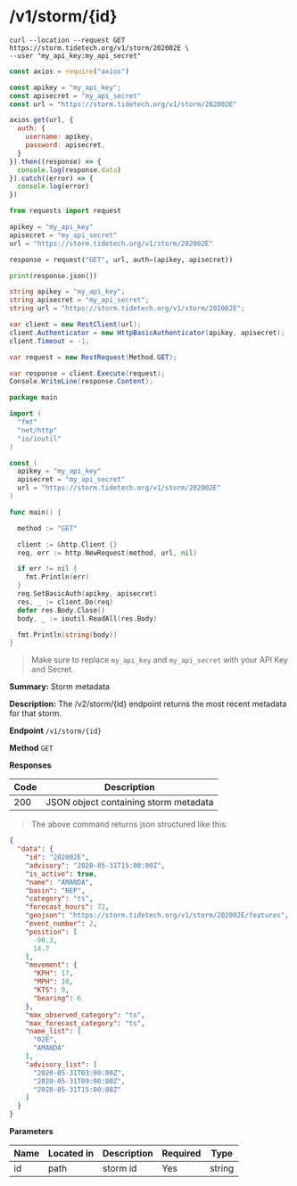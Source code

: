 # /v1/storm/{id}

```shell
curl --location --request GET https://storm.tidetech.org/v1/storm/202002E \
--user "my_api_key:my_api_secret"
```

```javascript
const axios = require("axios")

const apikey = "my_api_key";
const apisecret = "my_api_secret"
const url = "https://storm.tidetech.org/v1/storm/202002E"

axios.get(url, {
  auth: {
    username: apikey,
    password: apisecret,
  }
}).then((response) => {
  console.log(response.data)
}).catch((error) => {
  console.log(error)
})
```

```python
from requests import request

apikey = "my_api_key"
apisecret = "my_api_secret"
url = "https://storm.tidetech.org/v1/storm/202002E"

response = request("GET", url, auth=(apikey, apisecret))

print(response.json())
```

```csharp
string apikey = "my_api_key";
string apisecret = "my_api_secret";
string url = "https://storm.tidetech.org/v1/storm/202002E";

var client = new RestClient(url);
client.Authenticator = new HttpBasicAuthenticator(apikey, apisecret);
client.Timeout = -1;

var request = new RestRequest(Method.GET);

var response = client.Execute(request);
Console.WriteLine(response.Content);
```

```go
package main

import (
  "fmt"
  "net/http"
  "io/ioutil"
)

const (
  apikey = "my_api_key"
  apisecret = "my_api_secret"
  url = "https://storm.tidetech.org/v1/storm/202002E"
)

func main() {

  method := "GET"

  client := &http.Client {}
  req, err := http.NewRequest(method, url, nil)

  if err != nil {
    fmt.Println(err)
  }
  req.SetBasicAuth(apikey, apisecret)
  res, _ := client.Do(req)
  defer res.Body.Close()
  body, _ := ioutil.ReadAll(res.Body)

  fmt.Println(string(body))
}
```

> Make sure to replace `my_api_key` and `my_api_secret` with your API Key and Secret.


**Summary:** Storm metadata

**Description:** The /v2/storm/{id} endpoint returns the most recent metadata for that storm.

**Endpoint** `/v1/storm/{id}`

**Method** `GET`


**Responses**

| Code | Description |
| ---- | ----------- |
| 200 | JSON object containing storm metadata |


> The above command returns json structured like this:

```json
{
  "data": {
    "id": "202002E",
    "advisory": "2020-05-31T15:00:00Z",
    "is_active": true,
    "name": "AMANDA",
    "basin": "NEP",
    "category": "ts",
    "forecast_hours": 72,
    "geojson": "https://storm.tidetech.org/v1/storm/202002E/features",
    "event_number": 2,
    "position": [
      -90.3,
      14.7
    ],
    "movement": {
      "KPH": 17,
      "MPH": 10,
      "KTS": 9,
      "bearing": 6
    },
    "max_observed_category": "ts",
    "max_forecast_category": "ts",
    "name_list": [
      "02E",
      "AMANDA"
    ],
    "advisory_list": [
      "2020-05-31T03:00:00Z",
      "2020-05-31T09:00:00Z",
      "2020-05-31T15:00:00Z"
    ]
  }
}
```

**Parameters**

| Name | Located in | Description | Required | Type |
| ---- | ---------- | ----------- | -------- | ---- |
| id | path | storm id | Yes | string |
